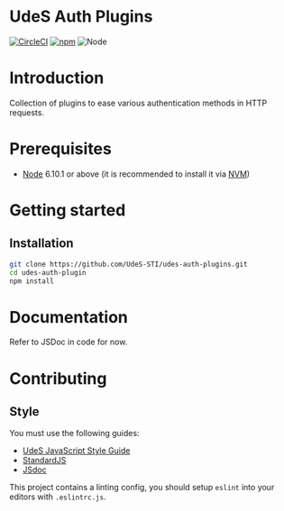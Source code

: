 UdeS Auth Plugins
=================

[![CircleCI](https://circleci.com/gh/UdeS-STI/udes-auth-plugins.svg?style=svg)](https://circleci.com/gh/UdeS-STI/udes-auth-plugins)
[![npm](https://img.shields.io/npm/v/udes-auth-plugins.svg?style=flat-square)](https://www.npmjs.com/package/udes-auth-plugins)
![Node](https://img.shields.io/badge/node-6.10.1-brightgreen.svg)

# Introduction
Collection of plugins to ease various authentication methods in HTTP requests.

# Prerequisites
* [Node](https://nodejs.org) 6.10.1 or above (it is recommended to install it via
[NVM](https://github.com/creationix/nvm))

# Getting started
## Installation
```bash
git clone https://github.com/UdeS-STI/udes-auth-plugins.git
cd udes-auth-plugin
npm install
```

# Documentation
Refer to JSDoc in code for now.

# Contributing
## Style
You must use the following guides:
* [UdeS JavaScript Style Guide](https://www.npmjs.com/package/eslint-config-udes)
* [StandardJS](https://standardjs.com/)
* [JSdoc](http://usejsdoc.org/)

This project contains a linting config, you should setup `eslint` into your
editors with `.eslintrc.js`.
